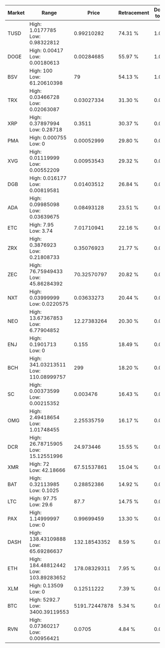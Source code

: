 | Market | Range | Price| Retracement | Doubles to 50% |
| --- | --- | --- | --- | --- |
| TUSD | High: 1.0177785<br />Low: 0.98322812 | 0.99210282 | 74.31 % | 1.01 |
| DOGE | High: 0.00417<br />Low: 0.00180613 | 0.00284685 | 55.97 % | 1.05 |
| BSV | High: 100<br />Low: 61.20610398 | 79 | 54.13 % | 1.02 |
| TRX | High: 0.03466728<br />Low: 0.02063087 | 0.03027334 | 31.30 % | 0.00 |
| XRP | High: 0.37897994<br />Low: 0.28718 | 0.3511 | 30.37 % | 0.00 |
| PMA | High: 0.000755<br />Low: 0 | 0.00052999 | 29.80 % | 0.00 |
| XVG | High: 0.01119999<br />Low: 0.00552209 | 0.00953543 | 29.32 % | 0.00 |
| DGB | High: 0.016177<br />Low: 0.00819581 | 0.01403512 | 26.84 % | 0.00 |
| ADA | High: 0.09985098<br />Low: 0.03639675 | 0.08493128 | 23.51 % | 0.00 |
| ETC | High: 7.95<br />Low: 3.74 | 7.01710941 | 22.16 % | 0.00 |
| ZRX | High: 0.3876923<br />Low: 0.21808733 | 0.35076923 | 21.77 % | 0.00 |
| ZEC | High: 76.75949433<br />Low: 45.86284392 | 70.32570797 | 20.82 % | 0.00 |
| NXT | High: 0.03999999<br />Low: 0.0220575 | 0.03633273 | 20.44 % | 0.00 |
| NEO | High: 13.67367853<br />Low: 6.77904852 | 12.27383264 | 20.30 % | 0.00 |
| ENJ | High: 0.1901713<br />Low: 0 | 0.155 | 18.49 % | 0.00 |
| BCH | High: 341.03213511<br />Low: 110.08999757 | 299 | 18.20 % | 0.00 |
| SC | High: 0.00373599<br />Low: 0.00215352 | 0.003476 | 16.43 % | 0.00 |
| OMG | High: 2.49418654<br />Low: 1.01748455 | 2.25535759 | 16.17 % | 0.00 |
| DCR | High: 26.78715905<br />Low: 15.12551996 | 24.973446 | 15.55 % | 0.00 |
| XMR | High: 72<br />Low: 42.18666 | 67.51537861 | 15.04 % | 0.00 |
| BAT | High: 0.32113985<br />Low: 0.1025 | 0.28852386 | 14.92 % | 0.00 |
| LTC | High: 97.75<br />Low: 29.6 | 87.7 | 14.75 % | 0.00 |
| PAX | High: 1.14999997<br />Low: 0 | 0.99699459 | 13.30 % | 0.00 |
| DASH | High: 138.43109888<br />Low: 65.69286637 | 132.18543352 | 8.59 % | 0.00 |
| ETH | High: 184.48812442<br />Low: 103.89283652 | 178.08329311 | 7.95 % | 0.00 |
| XLM | High: 0.13509<br />Low: 0 | 0.12511222 | 7.39 % | 0.00 |
| BTC | High: 5292.7<br />Low: 3400.39119553 | 5191.72447878 | 5.34 % | 0.00 |
| RVN | High: 0.07360217<br />Low: 0.00956421 | 0.0705 | 4.84 % | 0.00 |
